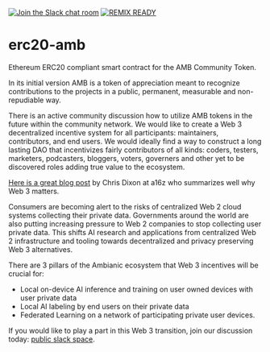 [![Join the Slack chat room](https://img.shields.io/badge/Slack-Join%20the%20chat%20room-blue)](https://join.slack.com/t/ambianicai/shared_invite/zt-eosk4tv5-~GR3Sm7ccGbv1R7IEpk7OQ)
[![REMIX READY](https://img.shields.io/badge/REMIX%20READY-Open%20in%20ETH%20Remix%20IDE-brightgreen)](https://remix.ethereum.org/)


# erc20-amb

Ethereum ERC20 compliant smart contract for the AMB Community Token.

In its initial version AMB is a token of appreciation meant to recognize contributions to the projects in a public, permanent, measurable and non-repudiable way.

There is an active community discussion how to utilize AMB tokens in the future within the community network. We would like to create a Web 3 decentralized incentive system for all participants: maintainers, contributors, and end users. We would ideally find a way to construct a long lasting DAO that incentivizes fairly contributors of all kinds: coders, testers, marketers, podcasters, bloggers, voters, governers and other yet to be discovered roles adding true value to the ecosystem.

[Here is a great blog post](https://future.a16z.com/why-web3-matters/) by Chris Dixon at a16z who summarizes well why Web 3 matters.

Consumers are becoming alert to the risks of centralized Web 2 cloud systems collecting their private data. Governments around the world are also putting increasing pressure to Web 2 companies to stop collecting user private data. This shifts AI research and applications from centralized Web 2 infrastructure and tooling towards decentralized and privacy preserving Web 3 alternatives.

There are 3 pillars of the Ambianic ecosystem that Web 3 incentives will be crucial for:
- Local on-device AI inference and training on user owned devices with user private data
- Local AI labeling by end users on their private data
- Federated Learning on a network of participating private user devices.


If you would like to play a part in this Web 3 transition, join our discussion today: [public slack space](https://ambianicai.slack.com/join/shared_invite/zt-eosk4tv5-~GR3Sm7ccGbv1R7IEpk7OQ#/).
